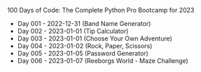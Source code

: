 100 Days of Code: The Complete Python Pro Bootcamp for 2023

+ Day 001 - 2022-12-31 (Band Name Generator)
+ Day 002 - 2023-01-01 (Tip Calculator)
+ Day 003 - 2023-01-01 (Choose Your Own Adventure)
+ Day 004 - 2023-01-02 (Rock, Paper, Scissors)
+ Day 005 - 2023-01-05 (Password Generator)
+ Day 006 - 2023-01-07 (Reeborgs World - Maze Challenge)